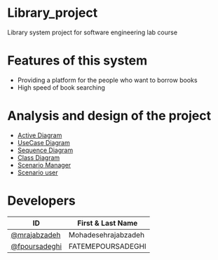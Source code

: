 
# Library_project
Library system project for software engineering lab course

# Features of this system
* Providing a platform for the people who want to borrow books
* High speed of book searching

# Analysis and design of the project

* [Active Diagram](https://github.com/FATEMEPOURSADEGHI/Library_project/blob/main/Diagram/Active%20Diagram.md)
* [UseCase Diagram](https://github.com/FATEMEPOURSADEGHI/Library_project/blob/main/Diagram/UseCase%20Diagram.md)
* [Sequence Diagram](https://github.com/FATEMEPOURSADEGHI/Library_project/blob/main/Diagram/Sequence%20Diagrm.md)
* [Class Diagram](https://github.com/FATEMEPOURSADEGHI/Library_project/blob/main/Documentation/Class%20Diagram.md)
* [Scenario Manager](https://github.com/FATEMEPOURSADEGHI/Library_project/blob/main/Scnario/scenario%20manager.md)
* [Scenario user](https://github.com/FATEMEPOURSADEGHI/Library_project/blob/main/Scnario/scenario%20user.md)



# Developers
ID | First & Last Name
-------------  |  -------------
[@mrajabzadeh](https://github.com/Mohadesehrajabzadeh)   |  Mohadesehrajabzadeh
[@fpoursadeghi](https://github.com/FATEMEPOURSADEGHI)  |  FATEMEPOURSADEGHI
